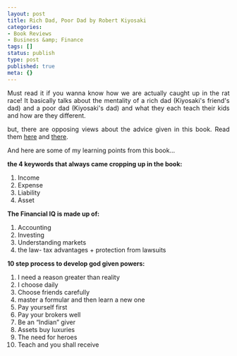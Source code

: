 ```yaml
---
layout: post
title: Rich Dad, Poor Dad by Robert Kiyosaki
categories:
- Book Reviews
- Business &amp; Finance
tags: []
status: publish
type: post
published: true
meta: {}
---
```

<p align="justify">Must read it if you wanna know how we are actually caught up in the rat race! It basically talks about the mentality of a rich dad (Kiyosaki's friend's dad) and a poor dad (Kiyosaki's dad) and what they each teach their kids and how are they different.</p>
<p align="justify">but, there are opposing views about the advice given in this book. Read them <a href="http://www.slate.com/?id=2067175">here</a> and <a href="http://www.johntreed.com/Kiyosaki.html">there</a>. </p>
<p align="justify">And here are some of my learning points from this book...</p>
<p align="justify"><strong>the 4 keywords that always came cropping up in the book:</strong></p>

<ol>
	<li>Income</li>
	<li>Expense</li>
	<li>Liability</li>
	<li>Asset</li>
</ol>
<p align="justify"><strong>The Financial IQ is made up of:</strong></p>

<ol>
	<li>Accounting</li>
	<li>Investing</li>
	<li>Understanding markets</li>
	<li>the law- tax advantages + protection from lawsuits</li>
</ol>
<p align="justify"><strong>10 step process to develop god given powers:</strong></p>

<ol>
	<li>I need a reason greater than reality</li>
	<li>I choose daily</li>
	<li>Choose friends carefully</li>
	<li>master a formular and then learn a new one</li>
	<li>Pay yourself first</li>
	<li>Pay your brokers well</li>
	<li>Be an “Indian” giver</li>
	<li>Assets buy luxuries</li>
	<li>The need for heroes</li>
	<li>Teach and you shall receive</li>
</ol>
